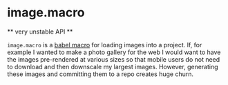 image.macro
===========

** very unstable API **

`image.macro` is a [babel macro] for loading images into a project. If, for example I wanted to make a
photo gallery for the web I would want to have the images pre-rendered at various sizes so that
mobile users do not need to download and then downscale my largest images. However, generating these
images and committing them to a repo creates huge churn.

[babel macro]: https://github.com/kentcdodds/babel-plugin-macros